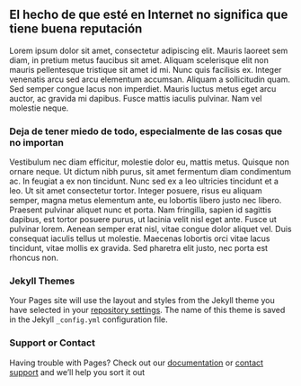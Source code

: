 ## El hecho de que esté en Internet no significa que tiene buena reputación

Lorem ipsum dolor sit amet, consectetur adipiscing elit. Mauris laoreet sem diam, in pretium metus faucibus sit amet. Aliquam scelerisque elit non mauris pellentesque tristique sit amet id mi. Nunc quis facilisis ex. Integer venenatis arcu sed arcu elementum accumsan. Aliquam a sollicitudin quam. Sed semper congue lacus non imperdiet. Mauris luctus metus eget arcu auctor, ac gravida mi dapibus. Fusce mattis iaculis pulvinar. Nam vel molestie neque.


### Deja de tener miedo de todo, especialmente de las cosas que no importan

Vestibulum nec diam efficitur, molestie dolor eu, mattis metus. Quisque non ornare neque. Ut dictum nibh purus, sit amet fermentum diam condimentum ac. In feugiat a ex non tincidunt. Nunc sed ex a leo ultricies tincidunt et a leo. Ut sit amet consectetur tortor. Integer posuere, risus eu aliquam semper, magna metus elementum ante, eu lobortis libero justo nec libero. Praesent pulvinar aliquet nunc et porta. Nam fringilla, sapien id sagittis dapibus, est tortor posuere purus, ut lacinia velit nisl eget ante. Fusce ut pulvinar lorem. Aenean semper erat nisl, vitae congue dolor aliquet vel. Duis consequat iaculis tellus ut molestie. Maecenas lobortis orci vitae lacus tincidunt, vitae mollis ex gravida. Sed pharetra elit justo, nec porta est rhoncus non. 


### Jekyll Themes

Your Pages site will use the layout and styles from the Jekyll theme you have selected in your [repository settings](https://github.com/vyescas/nomames/settings/pages). The name of this theme is saved in the Jekyll `_config.yml` configuration file.

### Support or Contact

Having trouble with Pages? Check out our [documentation](https://docs.github.com/categories/github-pages-basics/) or [contact support](https://support.github.com/contact) and we’ll help you sort it out
